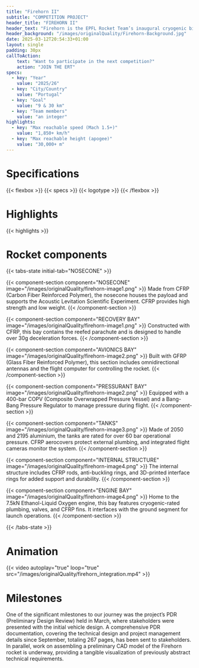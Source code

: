 ```yaml
---
title: "Firehorn II"
subtitle: "COMPETITION PROJECT"
header_title: "FIREHORN II"
header_text: "Firehorn is the EPFL Rocket Team’s inaugural cryogenic bi-liquid rocket, operating on an innovative architecture. Anticipated to embark on its maiden 9km flight in late 2025 as part of the European Rocket Championship Competition, it is designed from the ground up with the constraints of a 30km flight, which should occur during 2026."
header_background: "/images/originalQuality/Firehorn-Background.jpg"
date: 2025-03-12T20:54:33+01:00
layout: single
padding: 30px
callToAction:
    text: "Want to participate in the next competition?"
    action: "JOIN THE ERT"
specs:
  - key: "Year"
    value: "2025/26"
  - key: "City/Country"
    value: "Portugal"
  - key: "Goal"
    value: "9 & 30 km"
  - key: "Team members"
    value: "an integer"
highlights:
  - key: "Max reachable speed (Mach 1.5+)"
    value: "1,850+ km/h"
  - key: "Max reachable height (apogee)"
    value: "30,000+ m"
---
```


# Specifications

{{< flexbox >}}
    {{< specs >}}
    {{< logotype >}}
{{< /flexbox >}}

# Highlights

{{< highlights >}}

# Rocket components

{{< tabs-state initial-tab="NOSECONE" >}}

{{< component-section component="NOSECONE" image="/images/originalQuality/firehorn-image1.png" >}}
Made from CFRP (Carbon Fiber Reinforced Polymer), the nosecone houses the payload and supports the Acoustic Levitation Scientific Experiment. CFRP provides high strength and low weight.
{{< /component-section >}}

{{< component-section component="RECOVERY BAY" image="/images/originalQuality/firehorn-image1.png" >}}
Constructed with CFRP, this bay contains the reefed parachute and is designed to handle over 30g deceleration forces.
{{< /component-section >}}

{{< component-section component="AVIONICS BAY" image="/images/originalQuality/firehorn-image2.png" >}}
Built with GFRP (Glass Fiber Reinforced Polymer), this section includes omnidirectional antennas and the flight computer for controlling the rocket.
{{< /component-section >}}

{{< component-section component="PRESSURANT BAY" image="/images/originalQuality/firehorn-image2.png" >}}
Equipped with a 400-bar COPV (Composite Overwrapped Pressure Vessel) and a Bang-Bang Pressure Regulator to manage pressure during flight.
{{< /component-section >}}

{{< component-section component="TANKS" image="/images/originalQuality/firehorn-image3.png" >}}
Made of 2050 and 2195 aluminium, the tanks are rated for over 60 bar operational pressure. CFRP aerocovers protect external plumbing, and integrated flight cameras monitor the system.
{{< /component-section >}}

{{< component-section component="INTERNAL STRUCTURE" image="/images/originalQuality/firehorn-image4.png" >}}
The internal structure includes CFRP rods, anti-buckling rings, and 3D-printed interface rings for added support and durability.
{{< /component-section >}}

{{< component-section component="ENGINE BAY" image="/images/originalQuality/firehorn-image4.png" >}}
Home to the 7.5kN Ethanol-Liquid Oxygen engine, this bay features cryogenic-rated plumbing, valves, and CFRP fins. It interfaces with the ground segment for launch operations.
{{< /component-section >}}

{{< /tabs-state >}}

# Animation

{{< video autoplay="true" loop="true" src="/images/originalQuality/firehorn_integration.mp4" >}}

# Milestones

One of the significant milestones to our journey was the project’s PDR (Preliminary Design Review) held in March, where stakeholders were presented with the initial vehicle design. A comprehensive PDR documentation, covering the technical design and project management details since September, totaling 267 pages, has been sent to stakeholders. In parallel, work on assembling a preliminary CAD model of the Firehorn rocket is underway, providing a tangible visualization of previously abstract technical requirements.
